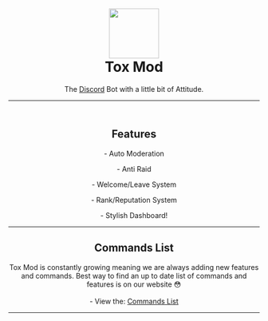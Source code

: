 <h1 align='center'><img src="https://toxmod.xyz/images/ToxModLogo.gif" height='100px' width='100px' />
 <br>
   Tox Mod
 <br>

</h1>
<p align="center">The <a href="https
://toxmod.xyz/discord">Discord</a> Bot 
with a little bit of Attitude.</p>
<hr>
<h2 align='center'><br>Features</h2>
<p align="center">- Auto Moderation</p>
<p align="center">- Anti Raid</p>
<p align="center">- Welcome/Leave System
</p>
<p align="center">- Rank/Reputation 
System</p>
<p align="center">- Stylish Dashboard!</p
>
<hr>
<h2 align="center">
  Commands List
</h2>
<div align="center">
 <p align="center">
   Tox Mod is constantly growing meaning 
we are always adding
   new features and commands. Best way to 
find an up to date
   list of commands and features is on 
our website 😳
   <br><br>
   - View the: <a href="https://toxmod
.xyz/commands">Commands List</a>
 </p>
</div>
<hr>
